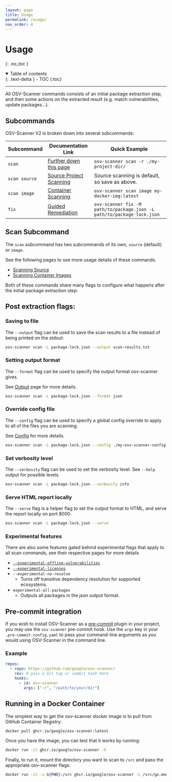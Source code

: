 ```yaml
---
layout: page
title: Usage
permalink: /usage/
nav_order: 4
---
```


# Usage

{: .no_toc }

<details open markdown="block">
  <summary>
    Table of contents
  </summary>
  {: .text-delta }
- TOC
{:toc}
</details>

---

All OSV-Scanner commands consists of an initial package extraction step, and then some actions on the extracted result (e.g. match vulnerabilities, update packages...).

## Subcommands

OSV-Scanner V2 is broken down into several subcommands:

| Subcommand    | Documentation Link                                   | Quick Example                                                          |
| ------------- | ---------------------------------------------------- | ---------------------------------------------------------------------- |
| `scan`        | [Further down this page](./usage.md#scan-subcommand) | `osv-scanner scan -r ./my-project-dir/`                                |
| `scan source` | [Source Project Scanning]()                          | Source scanning is default, so save as above.                          |
| `scan image`  | [Container Scanning](./container-image-scanning.md)  | `osv-scanner scan image my-docker-img:latest`                          |
| `fix`         | [Guided Remediation](./guided-remediation.md)        | `osv-scanner fix -M path/to/package.json -L path/to/package-lock.json` |


## Scan Subcommand

The `scan` subcommand has two subcommands of its own, `source` (default) or `image`.

See the following pages to see more usage details of these commands.

- [Scanning Source](./scan-source.md)
- [Scanning Container Images](./scan-image.md)

Both of these commands share many flags to configure what happens after the initial package extraction step:

## Post extraction flags:

### Saving to file

The `--output` flag can be used to save the scan results to a file instead of being printed on the stdout:

```bash
osv-scanner scan -L package-lock.json --output scan-results.txt
```

### Setting output format

The `--format` flag can be used to specify the output format osv-scanner gives.

See [Output](./output.md) page for more details.

```bash
osv-scanner scan -L package-lock.json --format json
```

### Override config file

The `--config` flag can be used to specify a global config override to apply to all of the files you are scanning.

See [Config](./configuration.md) for more details.

```bash
osv-scanner scan -L package-lock.json --config ./my-osv-scanner-config.toml
```

### Set verbosity level

The `--verbosity` flag can be used to set the verbosity level. See `--help` output for possible levels.

```bash
osv-scanner scan -L package-lock.json --verbosity info
```

### Serve HTML report locally

The `--serve` flag is a helper flag to set the output format to HTML, and serve the report locally on port 8000.

```bash
osv-scanner scan -L package-lock.json --serve
```

### Experimental features

There are also some features gated behind experimental flags that apply to all scan commands, see their respective pages for more details

- [`--experimental-offline-vulnerabilities`](./offline-mode.md)
- [`--experimental-licenses`](./license-scanning.md)
- `--experimental-no-resolve`
  - Turns off transitive dependency resolution for supported ecosystems.
- `experimental-all-packages`
  - Outputs all packages in the json output format.

## Pre-commit integration

If you wish to install OSV-Scanner as a [pre-commit](https://pre-commit.com) plugin in your project, you may use the `osv-scanner` pre-commit hook. Use the `args` key in your `.pre-commit-config.yaml` to pass your command-line arguments as you would using OSV-Scanner in the command line.

### Example

```yaml
repos:
  - repo: https://github.com/google/osv-scanner/
    rev: # pass a Git tag or commit hash here
    hooks:
      - id: osv-scanner
        args: ["-r", "/path/to/your/dir"]
```

## Running in a Docker Container

The simplest way to get the osv-scanner docker image is to pull from GitHub Container Registry:

```bash
docker pull ghcr.io/google/osv-scanner:latest
```

Once you have the image, you can test that it works by running:

```bash
docker run -it ghcr.io/google/osv-scanner -h
```

Finally, to run it, mount the directory you want to scan to `/src` and pass the
appropriate osv-scanner flags:

```bash
docker run -it -v ${PWD}:/src ghcr.io/google/osv-scanner -L /src/go.mod
```


